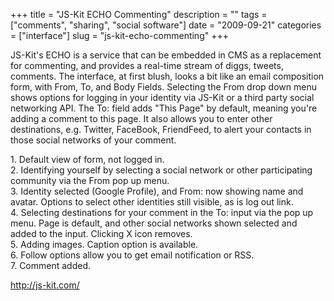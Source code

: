 +++
title = "JS-Kit ECHO Commenting"
description = ""
tags = ["comments", "sharing", "social software"]
date = "2009-09-21"
categories = ["interface"]
slug = "js-kit-echo-commenting"
+++


<p>JS-Kit's ECHO is a service that can be embedded in CMS as a replacement for commenting, and provides a real-time stream of diggs, tweets, comments. The interface, at first blush, looks a bit like an email composition form, with From, To, and Body Fields. Selecting the From drop down menu shows options for logging in your identity via JS-Kit or a third party social networking API. The To: field adds "This Page" by default, meaning you're adding a comment to this page. It also allows you to enter other destinations, e.g. Twitter, FaceBook, FriendFeed, to alert your contacts in those social networks of your comment.</p>
<div id="screens-full" class="clear"><div class="caption">1. Default view of form, not logged in.</div><div class="fullimg clear"><a href="/media/interface/jskit-echo-1.png" class="group" rel="group" title="1. Default view of form, not logged in."><img src="/media/interface/jskit-echo-1.png" alt="" class="img-responsive"></a></div></div><div id="screens-full" class="clear"><div class="caption">2. Identifying yourself by selecting a social network or other participating community via the From pop up menu.</div><div class="fullimg clear"><a href="/media/interface/jskit-echo-2.png" class="group" rel="group" title="2. Identifying yourself by selecting a social network or other participating community via the From ..."><img src="/media/interface/jskit-echo-2.png" alt="" class="img-responsive"></a></div></div><div id="screens-full" class="clear"><div class="caption">3. Identity selected (Google Profile), and From: now showing name and avatar. Options to select other identities still visible, as is log out link.</div><div class="fullimg clear"><a href="/media/interface/jskit-echo-3.png" class="group" rel="group" title="3. Identity selected (Google Profile), and From: now showing name and avatar. Options to select othe..."><img src="/media/interface/jskit-echo-3.png" alt="" class="img-responsive"></a></div></div><div id="screens-full" class="clear"><div class="caption">4. Selecting destinations for your comment in the To: input via the pop up menu. Page is default, and other social networks shown selected and added to the input. Clicking X icon removes.</div><div class="fullimg clear"><a href="/media/interface/jskit-echo-4.png" class="group" rel="group" title="4. Selecting destinations for your comment in the To: input via the pop up menu. Page is default, an..."><img src="/media/interface/jskit-echo-4.png" alt="" class="img-responsive"></a></div></div><div id="screens-full" class="clear"><div class="caption">5. Adding images. Caption option is available.</div><div class="fullimg clear"><a href="/media/interface/jskit-echo-5.png" class="group" rel="group" title="5. Adding images. Caption option is available."><img src="/media/interface/jskit-echo-5.png" alt="" class="img-responsive"></a></div></div><div id="screens-full" class="clear"><div class="caption">6. Follow options allow you to get email notification or RSS.</div><div class="fullimg clear"><a href="/media/interface/jskit-echo-6.png" class="group" rel="group" title="6. Follow options allow you to get email notification or RSS."><img src="/media/interface/jskit-echo-6.png" alt="" class="img-responsive"></a></div></div><div id="screens-full" class="clear"><div class="caption">7. Comment added.</div><div class="fullimg clear"><a href="/media/interface/jskit-echo-7.png" class="group" rel="group" title="7. Comment added."><img src="/media/interface/jskit-echo-7.png" alt="" class="img-responsive"></a></div></div>        
<p><a href="http://js-kit.com/">http://js-kit.com/</a></p>

